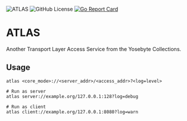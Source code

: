 ![ATLAS](https://img.shields.io/badge/Yosebyte-ATLAS-blue)
![GitHub License](https://img.shields.io/github/license/yosebyte/atlas)
[![Go Report Card](https://goreportcard.com/badge/github.com/yosebyte/atlas)](https://goreportcard.com/report/github.com/yosebyte/atlas)

# ATLAS

Another Transport Layer Access Service from the Yosebyte Collections.

## Usage

```
atlas <core_mode>://<server_addr>/<access_addr>?<log=level>

# Run as server
atlas server://example.org/127.0.0.1:128?log=debug

# Run as client
atlas client://example.org/127.0.0.1:8080?log=warn
```
